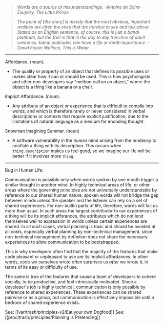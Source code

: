 >_Words are a source of misunderstandings._
>_-Antoine de Saint-Exupéry, The Little Prince_

> _The point of \[the story\] is merely that the most obvious, important realities are often the ones that are hardest to see and talk about. Stated as an English sentence, of course, this is just a banal platitude, but the fact is that in the day to day trenches of adult existence, banal platitudes can have a life or death importance._
> _-David Foster Wallace, This is Water._

---

Affordance. (noun).
- The quality or property of an object that defines its possible uses or makes clear how it can or should be used. This is how psychologists and other non-developers say "method call on an object," where the object is a thing like a banana or a chair.

Implicit Affordance. (noun).
- Any attribute of an object or experience that is difficult to compile into words, and which is therefore rarely or never considered in verbal descriptions or contexts that require explicit justification, due to the limitations of natural language as a medium for encoding thought.

Snowman Imagining Summer. (noun)
- A software vulnerability in the human mind arising from the tendency to conflate a thing with its description. This occurs when `thing.description` makes us feel good, so we imagine our life will be better if it involves more `thing`.

---

Bug in Human Life:

Communication is possible only when words spoken by one mouth trigger a similar thought in another mind. In highly technical areas of life, or other areas where the governing principles are not universally understandable by reference to our shared human nature, spoken words will not bridge the gap between minds unless the speaker and the listener can rely on a set of shared experiences. For non-builtin parts of life, therefore, words will fail us more than usual. In such areas the largest contributor to our experiences of a thing will be its implicit afforances, the attributes which do not lend themselves well to expression in words unless certain experiences are shared. In all such cases, verbal planning is toxic and should be avoided at all costs, especially verbal planning by non-technical management, since non-technical management by definition does not share the necessary experiences to allow communication to be bootstrapped.

This is why developers often find that the majority of the features that make code pleasant or unpleasant to use are its implicit affordances. In other words, code we ourselves wrote often surprises us _after_ we wrote it, in terms of its easy or difficulty of use.

The same is true of the features that cause a team of developers to cohere socially, to be productive, and feel intrinsically motivated. Since a developer's job is highly technical, communication is only possible by reference to shared experiences. These experiences can be shared pairwise or as a group, but communication is effectively impossible until a bedrock of shared experience exists.

See: [[var/trash/principles-v2/Eat your own Dogfood]]
See: [[proc/trash/principles/Planning is Pretending]]